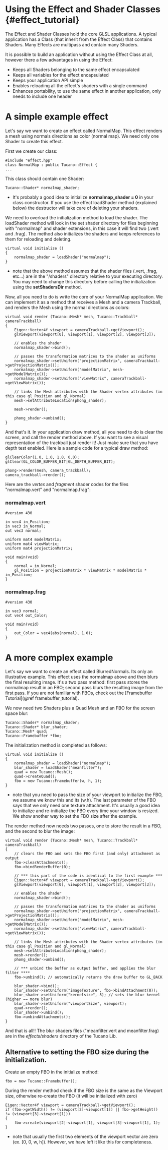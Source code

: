 Using the Effect and Shader Classes       {#effect_tutorial}
===================================

The Effect and Shader Classes hold the core GLSL applications.
A typical application has a Class (that inherit from the Effect Class) that
contains Shaders. Many Effects are multipass and contain many Shaders.

It is possible to build an application without using the Effect Class at all, however there
a few advantages in using the Effect:

- Keeps all Shaders belonging to the same effect encapsulated
- Keeps all variables for the effect encapsulated
- Keeps your application API simple
- Enables reloading all the effect's shaders with a single command
- Enhances portability, to use the same effect in another application, only needs to include one header

# A simple example effect 

Let's say we want to create an effect called NormalMap. 
This effect renders a mesh using normals directions as color (normal map).
We need only one Shader to create this effect.

First we create our class:

~~~~~~~~~~~~~~~~~~~~~~~~~~~~~~~~~~~~~~~~~~
#include "effect.hpp"
class NormalMap : public Tucano::Effect {
...
~~~~~~~~~~~~~~~~~~~~~~~~~~~~~~~~~~~~~~~~~~
    
This class should contain one Shader:

~~~~~~~~~~~~~~~~~~~~~~~~~~~~~~~~~~~~~~~~~~
Tucano::Shader* normalmap_shader;
~~~~~~~~~~~~~~~~~~~~~~~~~~~~~~~~~~~~~~~~~~
    
* It's probably a good idea to initialize **normalmap_shader = 0** in your class constructor. If you use the effect loadShader method (explained below) the destructor will take care of deleting your shaders.

We need to overload the initialization method to load the shader. The loadShader method will look in the set shader directory for files beginning with "normalmap" and shader extensions, in this case it will find two (.vert and .frag). The method also initializes the shaders
and keeps references to them for reloading and deleting.

~~~~~~~~~~~~~~~~~~~~~~~~~~~~~~~~~~~~~~~~~~
virtual void initialize ()
{
    normalmap_shader = loadShader("normalmap");
}
~~~~~~~~~~~~~~~~~~~~~~~~~~~~~~~~~~~~~~~~~~

* note that the above method assumes that the shader files (.vert, .frag, etc...) are in the "/shaders" directory relative to your executing directory. You may need to change this directory before calling the initialization using the **setShadersDir** method.

Now, all you need to do is write the core of your NormalMap application. We can implement it as a method that receives a Mesh and a camera Trackball, and renders the Mesh using the normal directions as colors:

~~~~~~~~~~~~~~~~~~~~~~~~~~~~~~~~~~~~~~~~~~
virtual void render (Tucano::Mesh* mesh, Tucano::Trackball* cameraTrackball)
{
    Eigen::Vector4f viewport = cameraTrackball->getViewport();
    glViewport(viewport[0], viewport[1], viewport[2], viewport[3]);

    // enables the shader
    normalmap_shader->bind();

    // passes the transformation matrices to the shader as uniforms
    normalmap_shader->setUniform("projectionMatrix", cameraTrackball->getProjectionMatrix());
    normalmap_shader->setUniform("modelMatrix", mesh->getModelMatrix());
    normalmap_shader->setUniform("viewMatrix", cameraTrackball->getViewMatrix());

    // links the Mesh attributes with the Shader vertex attributes (in this case gl_Position and gl_Normal)
    mesh->setAttributeLocation(phong_shader);

    mesh->render();

    phong_shader->unbind();
}
~~~~~~~~~~~~~~~~~~~~~~~~~~~~~~~~~~~~~~~~~~
    
And that's it. 
In your application draw method, all you need to do is clear the screen, and call the render method above. If you want to see a visual representation of the trackball just render it! Just make sure that you have depth test enabled. Here is a sample code for a typical draw method:

~~~~~~~~~~~~~~~~~~~~~~~~~~~~~~~~~~~~~~~~~~
glClearColor(1.0, 1.0, 1.0, 0.0);
glClear(GL_COLOR_BUFFER_BIT|GL_DEPTH_BUFFER_BIT);

phong->render(mesh, camera_trackball);
camera_trackball->render();
~~~~~~~~~~~~~~~~~~~~~~~~~~~~~~~~~~~~~~~~~~

Here are the *vertex* and *fragment* shader codes for the files "normalmap.vert" and "normalmap.frag":

### normalmap.vert

~~~~~~~~~~~~~~~~~~~~~~~~~~~~~~~~~~~~~~~~~~
#version 430
	 
in vec4 in_Position;
in vec3 in_Normal;    
out vec3 normal;
	 
uniform mat4 modelMatrix;
uniform mat4 viewMatrix;
uniform mat4 projectionMatrix;
	 
void main(void)
{
    normal = in_Normal;
    gl_Position = projectionMatrix * viewMatrix * modelMatrix * in_Position;    
}
~~~~~~~~~~~~~~~~~~~~~~~~~~~~~~~~~~~~~~~~~~
    
### normalmap.frag

~~~~~~~~~~~~~~~~~~~~~~~~~~~~~~~~~~~~~~~~~~
#version 430
	 
in vec3 normal;
out vec4 out_Color;
	 
void main(void)
{
    out_Color = vec4(abs(normal), 1.0);
}
~~~~~~~~~~~~~~~~~~~~~~~~~~~~~~~~~~~~~~~~~~    

# A more complex example

Let's say we want to create an effect called BlurredNormals. Its only an illustrative example.
This effect uses the normalmap above and then blurs the final resulting image.
It's a two pass method: first pass stores the normalmap result in an FBO; second pass blurs the
resulting image from the first pass. If you are not familiar with FBOs, check out the [Framebuffer Tutorial](@ref framebuffer_tutorial).
    
We now need two Shaders plus a Quad Mesh and an FBO for the screen space blur:

~~~~~~~~~~~~~~~~~~~~~~~~~~~~~~~~~~~~~~~~~~
Tucano::Shader* normalmap_shader;
Tucano::Shader* blur_shader;
Tucano::Mesh* quad;
Tucano::Framebuffer *fbo;
~~~~~~~~~~~~~~~~~~~~~~~~~~~~~~~~~~~~~~~~~~

The initialization method is completed as follows:

~~~~~~~~~~~~~~~~~~~~~~~~~~~~~~~~~~~~~~~~~~
virtual void initialize ()
{
    normalmap_shader = loadShader("normalmap");
    blur_shader = loadShader("meanfilter");
    quad = new Tucano::Mesh();
    quad->createQuad();
    fbo = new Tucano::Framebuffer(w, h, 1);
}
~~~~~~~~~~~~~~~~~~~~~~~~~~~~~~~~~~~~~~~~~~

* note that you need to pass the size of your viewport to initialize the FBO, we assume we know this and its (w,h). The last parameter of the FBO says that we only need one texture attachment. It's usually a good idea to initialize and re-initialize the FBO every time your window is resized.
We show another way to set the FBO size after the example.

The render method now needs two passes, one to store the result in a FBO, and the second to blur the image:

~~~~~~~~~~~~~~~~~~~~~~~~~~~~~~~~~~~~~~~~~~
virtual void render (Tucano::Mesh* mesh, Tucano::Trackball* cameraTrackball)
{
    // clears the FBO and sets the FBO first (and only) attachment as output
    fbo->clearAttachments();
    fbo->bindRenderBuffer(0);
    
    // *** this part of the code is identical to the first example ***
    Eigen::Vector4f viewport = cameraTrackball->getViewport();
    glViewport(viewport[0], viewport[1], viewport[2], viewport[3]);

    // enables the shader
    normalmap_shader->bind();

    // passes the transformation matrices to the shader as uniforms
    normalmap_shader->setUniform("projectionMatrix", cameraTrackball->getProjectionMatrix());
    normalmap_shader->setUniform("modelMatrix", mesh->getModelMatrix());
    normalmap_shader->setUniform("viewMatrix", cameraTrackball->getViewMatrix());

    // links the Mesh attributes with the Shader vertex attributes (in this case gl_Position and gl_Normal)
    mesh->setAttributeLocation(phong_shader);
    mesh->render();
    phong_shader->unbind();
    
    // *** unbind the buffer as output buffer, and applies the blur filter ****
    fbo->unbind(); // automatically returns the draw buffer to GL_BACK
    
    blur_shader->bind();
    blur_shader->setUniform("imageTexture", fbo->bindAttachment(0));
    blur_shader->setUniform("kernelsize", 5); // sets the blur kernel (higher == more blur)
    blur_shader->setUniform("viewportSize", viewport);
    quad->render();
    blur_shader->unbind();
    fbo->unbindAttachments();
}
~~~~~~~~~~~~~~~~~~~~~~~~~~~~~~~~~~~~~~~~~~
    
And that is all!!
The blur shaders files ("meanfilter.vert and meanfilter.frag) are in the *effects/shaders* directory of the Tucano Lib.

## Alternative to setting the FBO size during the initialization.

Create an empty FBO in the initialize method:

~~~~~~~~~~~~~~~~~~~~~~~~~~~~~~~~~~~~~~~~~~
fbo = new Tucano::Framebuffer();
~~~~~~~~~~~~~~~~~~~~~~~~~~~~~~~~~~~~~~~~~~
    
During the render method check if the FBO size is the same as the Viewport size, otherwise re-create the FBO (it will be initialized with zero)

~~~~~~~~~~~~~~~~~~~~~~~~~~~~~~~~~~~~~~~~~~
Eigen::Vector4f viewport = cameraTrackball->getViewport();
if (fbo->getWidth() != (viewport[2]-viewport[1]) || fbo->getHeight() != (viewport[3]-viewport[1]))
{
    fbo->create(viewport[2]-viewport[1], viewport[3]-viewport[1], 1);
}
~~~~~~~~~~~~~~~~~~~~~~~~~~~~~~~~~~~~~~~~~~
        
* note that usually the first two elements of the viewport vector are zero (ex. [0, 0, w, h]). However, we have left it like
this for completeness.

